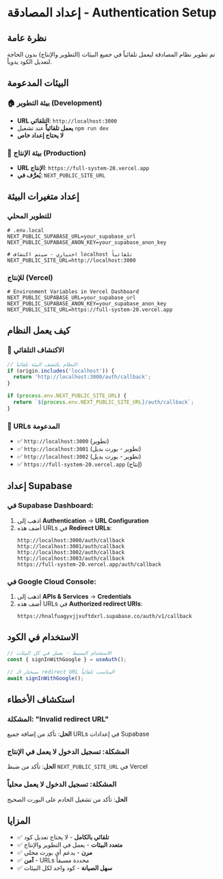 # إعداد المصادقة - Authentication Setup

## نظرة عامة
تم تطوير نظام المصادقة ليعمل تلقائياً في جميع البيئات (التطوير والإنتاج) بدون الحاجة لتعديل الكود يدوياً.

## البيئات المدعومة

### 🏠 بيئة التطوير (Development)
- **URL التلقائي**: `http://localhost:3000`
- **يعمل تلقائياً** عند تشغيل `npm run dev`
- **لا يحتاج إعداد خاص**

### 🚀 بيئة الإنتاج (Production)
- **URL الإنتاج**: `https://full-system-20.vercel.app`
- **يُعرَّف في**: `NEXT_PUBLIC_SITE_URL`

## إعداد متغيرات البيئة

### للتطوير المحلي
```env
# .env.local
NEXT_PUBLIC_SUPABASE_URL=your_supabase_url
NEXT_PUBLIC_SUPABASE_ANON_KEY=your_supabase_anon_key

# اختياري - سيتم اكتشاف localhost تلقائياً
NEXT_PUBLIC_SITE_URL=http://localhost:3000
```

### للإنتاج (Vercel)
```env
# Environment Variables in Vercel Dashboard
NEXT_PUBLIC_SUPABASE_URL=your_supabase_url
NEXT_PUBLIC_SUPABASE_ANON_KEY=your_supabase_anon_key
NEXT_PUBLIC_SITE_URL=https://full-system-20.vercel.app
```

## كيف يعمل النظام

### 🔄 الاكتشاف التلقائي
```typescript
// النظام يكتشف البيئة تلقائياً:
if (origin.includes('localhost')) {
  return 'http://localhost:3000/auth/callback';
}

if (process.env.NEXT_PUBLIC_SITE_URL) {
  return `${process.env.NEXT_PUBLIC_SITE_URL}/auth/callback`;
}
```

### 📱 URLs المدعومة
- ✅ `http://localhost:3000` (تطوير)
- ✅ `http://localhost:3001` (تطوير - بورت بديل)
- ✅ `http://localhost:3002` (تطوير - بورت بديل)
- ✅ `https://full-system-20.vercel.app` (إنتاج)

## إعداد Supabase

### في Supabase Dashboard:
1. اذهب إلى **Authentication** → **URL Configuration**
2. أضف هذه URLs في **Redirect URLs**:
   ```
   http://localhost:3000/auth/callback
   http://localhost:3001/auth/callback
   http://localhost:3002/auth/callback
   http://localhost:3003/auth/callback
   https://full-system-20.vercel.app/auth/callback
   ```

### في Google Cloud Console:
1. اذهب إلى **APIs & Services** → **Credentials**
2. أضف هذه URLs في **Authorized redirect URIs**:
   ```
   https://hnalfuagyvjjxuftdxrl.supabase.co/auth/v1/callback
   ```

## الاستخدام في الكود

```typescript
// الاستخدام البسيط - يعمل في كل البيئات
const { signInWithGoogle } = useAuth();

// سيختار الـ redirect URL المناسب تلقائياً
await signInWithGoogle();
```

## استكشاف الأخطاء

### المشكلة: "Invalid redirect URL"
**الحل**: تأكد من إضافة جميع URLs في إعدادات Supabase

### المشكلة: تسجيل الدخول لا يعمل في الإنتاج
**الحل**: تأكد من ضبط `NEXT_PUBLIC_SITE_URL` في Vercel

### المشكلة: تسجيل الدخول لا يعمل محلياً
**الحل**: تأكد من تشغيل الخادم على البورت الصحيح

## المزايا

- ✅ **تلقائي بالكامل** - لا يحتاج تعديل كود
- ✅ **متعدد البيئات** - يعمل في التطوير والإنتاج
- ✅ **مرن** - يدعم أي بورت محلي
- ✅ **آمن** - URLs محددة مسبقاً
- ✅ **سهل الصيانة** - كود واحد لكل البيئات